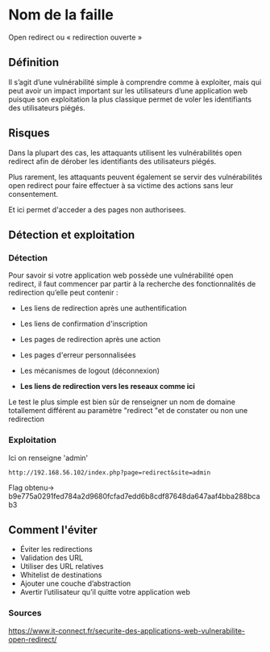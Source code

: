 # Nom de la faille
Open redirect ou « redirection ouverte »

## Définition
Il s’agit d’une vulnérabilité simple à comprendre comme à exploiter, mais qui peut avoir un impact important sur les utilisateurs d’une application web puisque son exploitation la plus classique permet de voler les identifiants des utilisateurs piégés.

## Risques
Dans la plupart des cas, les attaquants utilisent les vulnérabilités open redirect afin de dérober les identifiants des utilisateurs piégés. 

Plus rarement, les attaquants peuvent également se servir des vulnérabilités open redirect pour faire effectuer à sa victime des actions sans leur consentement.

Et ici permet d'acceder a des pages non authorisees.

## Détection et exploitation

### Détection
Pour savoir si votre application web possède une vulnérabilité open redirect, il faut commencer par partir à la recherche des fonctionnalités de redirection qu’elle peut contenir :
- Les liens de redirection après une authentification
- Les liens de confirmation d'inscription
- Les pages de redirection après une action
- Les pages d'erreur personnalisées
- Les mécanismes de logout (déconnexion)

- **Les liens de redirection vers les reseaux comme ici**

Le test le plus simple est bien sûr de renseigner un nom de domaine totallement différent au paramètre "redirect "et de constater ou non une redirection

### Exploitation
Ici on renseigne 'admin'

```
http://192.168.56.102/index.php?page=redirect&site=admin
```
Flag obtenu->
b9e775a0291fed784a2d9680fcfad7edd6b8cdf87648da647aaf4bba288bcab3

## Comment l'éviter
- Éviter les redirections
- Validation des URL
- Utiliser des URL relatives
- Whitelist de destinations
- Ajouter une couche d’abstraction
- Avertir l’utilisateur qu’il quitte votre application web

### Sources
https://www.it-connect.fr/securite-des-applications-web-vulnerabilite-open-redirect/